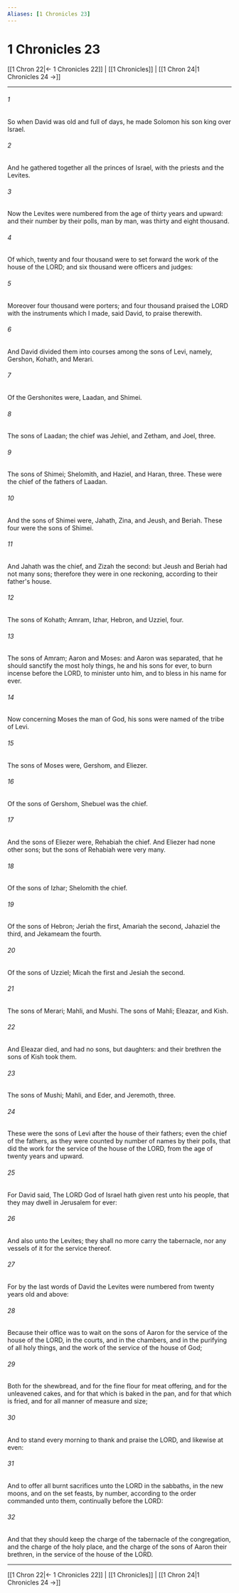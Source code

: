 ```yaml
---
Aliases: [1 Chronicles 23]
---
```

# 1 Chronicles 23

[[1 Chron 22|← 1 Chronicles 22]] | [[1 Chronicles]] | [[1 Chron 24|1 Chronicles 24 →]]
***



###### 1 
So when David was old and full of days, he made Solomon his son king over Israel. 

###### 2 
And he gathered together all the princes of Israel, with the priests and the Levites. 

###### 3 
Now the Levites were numbered from the age of thirty years and upward: and their number by their polls, man by man, was thirty and eight thousand. 

###### 4 
Of which, twenty and four thousand were to set forward the work of the house of the LORD; and six thousand were officers and judges: 

###### 5 
Moreover four thousand were porters; and four thousand praised the LORD with the instruments which I made, said David, to praise therewith. 

###### 6 
And David divided them into courses among the sons of Levi, namely, Gershon, Kohath, and Merari. 

###### 7 
Of the Gershonites were, Laadan, and Shimei. 

###### 8 
The sons of Laadan; the chief was Jehiel, and Zetham, and Joel, three. 

###### 9 
The sons of Shimei; Shelomith, and Haziel, and Haran, three. These were the chief of the fathers of Laadan. 

###### 10 
And the sons of Shimei were, Jahath, Zina, and Jeush, and Beriah. These four were the sons of Shimei. 

###### 11 
And Jahath was the chief, and Zizah the second: but Jeush and Beriah had not many sons; therefore they were in one reckoning, according to their father's house. 

###### 12 
The sons of Kohath; Amram, Izhar, Hebron, and Uzziel, four. 

###### 13 
The sons of Amram; Aaron and Moses: and Aaron was separated, that he should sanctify the most holy things, he and his sons for ever, to burn incense before the LORD, to minister unto him, and to bless in his name for ever. 

###### 14 
Now concerning Moses the man of God, his sons were named of the tribe of Levi. 

###### 15 
The sons of Moses were, Gershom, and Eliezer. 

###### 16 
Of the sons of Gershom, Shebuel was the chief. 

###### 17 
And the sons of Eliezer were, Rehabiah the chief. And Eliezer had none other sons; but the sons of Rehabiah were very many. 

###### 18 
Of the sons of Izhar; Shelomith the chief. 

###### 19 
Of the sons of Hebron; Jeriah the first, Amariah the second, Jahaziel the third, and Jekameam the fourth. 

###### 20 
Of the sons of Uzziel; Micah the first and Jesiah the second. 

###### 21 
The sons of Merari; Mahli, and Mushi. The sons of Mahli; Eleazar, and Kish. 

###### 22 
And Eleazar died, and had no sons, but daughters: and their brethren the sons of Kish took them. 

###### 23 
The sons of Mushi; Mahli, and Eder, and Jeremoth, three. 

###### 24 
These were the sons of Levi after the house of their fathers; even the chief of the fathers, as they were counted by number of names by their polls, that did the work for the service of the house of the LORD, from the age of twenty years and upward. 

###### 25 
For David said, The LORD God of Israel hath given rest unto his people, that they may dwell in Jerusalem for ever: 

###### 26 
And also unto the Levites; they shall no more carry the tabernacle, nor any vessels of it for the service thereof. 

###### 27 
For by the last words of David the Levites were numbered from twenty years old and above: 

###### 28 
Because their office was to wait on the sons of Aaron for the service of the house of the LORD, in the courts, and in the chambers, and in the purifying of all holy things, and the work of the service of the house of God; 

###### 29 
Both for the shewbread, and for the fine flour for meat offering, and for the unleavened cakes, and for that which is baked in the pan, and for that which is fried, and for all manner of measure and size; 

###### 30 
And to stand every morning to thank and praise the LORD, and likewise at even: 

###### 31 
And to offer all burnt sacrifices unto the LORD in the sabbaths, in the new moons, and on the set feasts, by number, according to the order commanded unto them, continually before the LORD: 

###### 32 
And that they should keep the charge of the tabernacle of the congregation, and the charge of the holy place, and the charge of the sons of Aaron their brethren, in the service of the house of the LORD.

***
[[1 Chron 22|← 1 Chronicles 22]] | [[1 Chronicles]] | [[1 Chron 24|1 Chronicles 24 →]]
